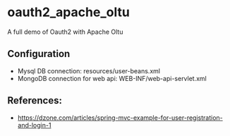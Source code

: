 # oauth2_apache_oltu
A full demo of Oauth2 with Apache Oltu

## Configuration
* Mysql DB connection: resources/user-beans.xml
* MongoDB connection for web api:  WEB-INF/web-api-servlet.xml

## References:
* https://dzone.com/articles/spring-mvc-example-for-user-registration-and-login-1
